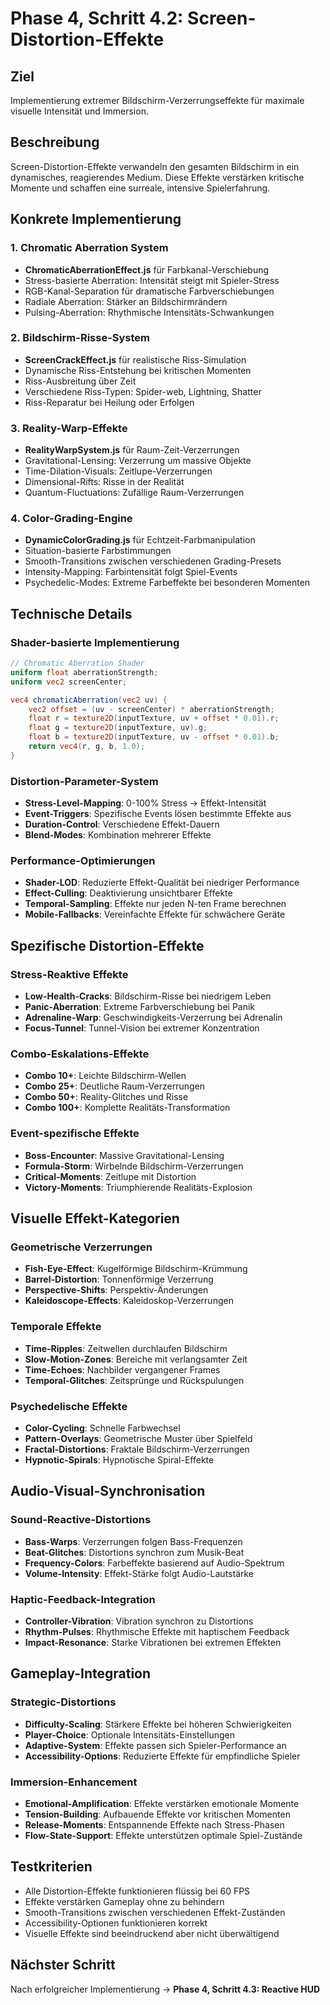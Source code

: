 # Phase 4, Schritt 4.2: Screen-Distortion-Effekte

## Ziel
Implementierung extremer Bildschirm-Verzerrungseffekte für maximale visuelle Intensität und Immersion.

## Beschreibung
Screen-Distortion-Effekte verwandeln den gesamten Bildschirm in ein dynamisches, reagierendes Medium. Diese Effekte verstärken kritische Momente und schaffen eine surreale, intensive Spielerfahrung.

## Konkrete Implementierung

### 1. Chromatic Aberration System
- **ChromaticAberrationEffect.js** für Farbkanal-Verschiebung
- Stress-basierte Aberration: Intensität steigt mit Spieler-Stress
- RGB-Kanal-Separation für dramatische Farbverschiebungen
- Radiale Aberration: Stärker an Bildschirmrändern
- Pulsing-Aberration: Rhythmische Intensitäts-Schwankungen

### 2. Bildschirm-Risse-System
- **ScreenCrackEffect.js** für realistische Riss-Simulation
- Dynamische Riss-Entstehung bei kritischen Momenten
- Riss-Ausbreitung über Zeit
- Verschiedene Riss-Typen: Spider-web, Lightning, Shatter
- Riss-Reparatur bei Heilung oder Erfolgen

### 3. Reality-Warp-Effekte
- **RealityWarpSystem.js** für Raum-Zeit-Verzerrungen
- Gravitational-Lensing: Verzerrung um massive Objekte
- Time-Dilation-Visuals: Zeitlupe-Verzerrungen
- Dimensional-Rifts: Risse in der Realität
- Quantum-Fluctuations: Zufällige Raum-Verzerrungen

### 4. Color-Grading-Engine
- **DynamicColorGrading.js** für Echtzeit-Farbmanipulation
- Situation-basierte Farbstimmungen
- Smooth-Transitions zwischen verschiedenen Grading-Presets
- Intensity-Mapping: Farbintensität folgt Spiel-Events
- Psychedelic-Modes: Extreme Farbeffekte bei besonderen Momenten

## Technische Details

### Shader-basierte Implementierung
```glsl
// Chromatic Aberration Shader
uniform float aberrationStrength;
uniform vec2 screenCenter;

vec4 chromaticAberration(vec2 uv) {
    vec2 offset = (uv - screenCenter) * aberrationStrength;
    float r = texture2D(inputTexture, uv + offset * 0.01).r;
    float g = texture2D(inputTexture, uv).g;
    float b = texture2D(inputTexture, uv - offset * 0.01).b;
    return vec4(r, g, b, 1.0);
}
```

### Distortion-Parameter-System
- **Stress-Level-Mapping**: 0-100% Stress → Effekt-Intensität
- **Event-Triggers**: Spezifische Events lösen bestimmte Effekte aus
- **Duration-Control**: Verschiedene Effekt-Dauern
- **Blend-Modes**: Kombination mehrerer Effekte

### Performance-Optimierungen
- **Shader-LOD**: Reduzierte Effekt-Qualität bei niedriger Performance
- **Effect-Culling**: Deaktivierung unsichtbarer Effekte
- **Temporal-Sampling**: Effekte nur jeden N-ten Frame berechnen
- **Mobile-Fallbacks**: Vereinfachte Effekte für schwächere Geräte

## Spezifische Distortion-Effekte

### Stress-Reaktive Effekte
- **Low-Health-Cracks**: Bildschirm-Risse bei niedrigem Leben
- **Panic-Aberration**: Extreme Farbverschiebung bei Panik
- **Adrenaline-Warp**: Geschwindigkeits-Verzerrung bei Adrenalin
- **Focus-Tunnel**: Tunnel-Vision bei extremer Konzentration

### Combo-Eskalations-Effekte
- **Combo 10+**: Leichte Bildschirm-Wellen
- **Combo 25+**: Deutliche Raum-Verzerrungen
- **Combo 50+**: Reality-Glitches und Risse
- **Combo 100+**: Komplette Realitäts-Transformation

### Event-spezifische Effekte
- **Boss-Encounter**: Massive Gravitational-Lensing
- **Formula-Storm**: Wirbelnde Bildschirm-Verzerrungen
- **Critical-Moments**: Zeitlupe mit Distortion
- **Victory-Moments**: Triumphierende Realitäts-Explosion

## Visuelle Effekt-Kategorien

### Geometrische Verzerrungen
- **Fish-Eye-Effect**: Kugelförmige Bildschirm-Krümmung
- **Barrel-Distortion**: Tonnenförmige Verzerrung
- **Perspective-Shifts**: Perspektiv-Änderungen
- **Kaleidoscope-Effects**: Kaleidoskop-Verzerrungen

### Temporale Effekte
- **Time-Ripples**: Zeitwellen durchlaufen Bildschirm
- **Slow-Motion-Zones**: Bereiche mit verlangsamter Zeit
- **Time-Echoes**: Nachbilder vergangener Frames
- **Temporal-Glitches**: Zeitsprünge und Rückspulungen

### Psychedelische Effekte
- **Color-Cycling**: Schnelle Farbwechsel
- **Pattern-Overlays**: Geometrische Muster über Spielfeld
- **Fractal-Distortions**: Fraktale Bildschirm-Verzerrungen
- **Hypnotic-Spirals**: Hypnotische Spiral-Effekte

## Audio-Visual-Synchronisation

### Sound-Reactive-Distortions
- **Bass-Warps**: Verzerrungen folgen Bass-Frequenzen
- **Beat-Glitches**: Distortions synchron zum Musik-Beat
- **Frequency-Colors**: Farbeffekte basierend auf Audio-Spektrum
- **Volume-Intensity**: Effekt-Stärke folgt Audio-Lautstärke

### Haptic-Feedback-Integration
- **Controller-Vibration**: Vibration synchron zu Distortions
- **Rhythm-Pulses**: Rhythmische Effekte mit haptischem Feedback
- **Impact-Resonance**: Starke Vibrationen bei extremen Effekten

## Gameplay-Integration

### Strategic-Distortions
- **Difficulty-Scaling**: Stärkere Effekte bei höheren Schwierigkeiten
- **Player-Choice**: Optionale Intensitäts-Einstellungen
- **Adaptive-System**: Effekte passen sich Spieler-Performance an
- **Accessibility-Options**: Reduzierte Effekte für empfindliche Spieler

### Immersion-Enhancement
- **Emotional-Amplification**: Effekte verstärken emotionale Momente
- **Tension-Building**: Aufbauende Effekte vor kritischen Momenten
- **Release-Moments**: Entspannende Effekte nach Stress-Phasen
- **Flow-State-Support**: Effekte unterstützen optimale Spiel-Zustände

## Testkriterien
- Alle Distortion-Effekte funktionieren flüssig bei 60 FPS
- Effekte verstärken Gameplay ohne zu behindern
- Smooth-Transitions zwischen verschiedenen Effekt-Zuständen
- Accessibility-Optionen funktionieren korrekt
- Visuelle Effekte sind beeindruckend aber nicht überwältigend

## Nächster Schritt
Nach erfolgreicher Implementierung → **Phase 4, Schritt 4.3: Reactive HUD**
